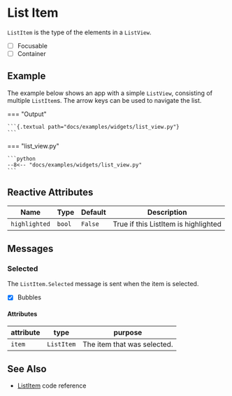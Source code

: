 # List Item

`ListItem` is the type of the elements in a `ListView`.

- [ ] Focusable
- [ ] Container

## Example

The example below shows an app with a simple `ListView`, consisting
of multiple `ListItem`s. The arrow keys can be used to navigate the list.

=== "Output"

    ```{.textual path="docs/examples/widgets/list_view.py"}
    ```

=== "list_view.py"

    ```python
    --8<-- "docs/examples/widgets/list_view.py"
    ```

## Reactive Attributes

| Name          | Type   | Default | Description                          |
|---------------|--------|---------|--------------------------------------|
| `highlighted` | `bool` | `False` | True if this ListItem is highlighted |

## Messages

### Selected

The `ListItem.Selected` message is sent when the item is selected.

 - [x] Bubbles

#### Attributes

| attribute | type       | purpose                     |
|-----------|------------|-----------------------------|
| `item`    | `ListItem` | The item that was selected. |

## See Also

* [ListItem](../api/list_item.md) code reference
